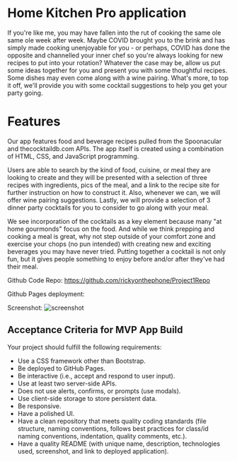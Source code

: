# Home Kitchen Pro application

If you're like me, you may have fallen into the rut of cooking the same ole same ole week after week. Maybe COVID brought you to the brink and has simply made cooking unenjoyable for you - or perhaps, COVID has done the opposite and channelled your inner chef so you're always looking for new recipes to put into your rotation? Whatever the case may be, allow us put some ideas together for you and present you with some thoughtful recipes. Some dishes may even come along with a wine pairing. What's more, to top it off, we'll provide you with some cocktail suggestions to help you get your party going. 

# Features

Our app features food and beverage recipes pulled from the Spoonacular and thecocktaildb.com APIs. The app itself is created using a combination of HTML, CSS, and JavaScript programming. 

Users are able to search by the kind of food, cuisine, or meal they are looking to create and they will be presented with a selection of three recipes with ingredients, pics of the meal, and a link to the recipe site for further instruction on how to construct it. Also, whenever we can, we will offer wine pairing suggestions. Lastly, we will provide a selection of 3 dinner party cocktails for you to consider to go along with your meal. 

We see incorporation of the cocktails as a key element because many "at home gourmonds" focus on the food. And while we think prepping and cooking a meal is great, why not step outside of your comfort zone and exercise your chops (no pun intended) with creating new and exciting beverages you may have never tried. Putting together a cocktail is not only fun, but it gives people something to enjoy before and/or after they've had their meal. 

Github Code Repo: https://github.com/rickyonthephone/Project1Repo

Github Pages deployment:

Screenshot: ![screenshot]()

## Acceptance Criteria for MVP App Build

Your project should fulfill the following requirements:

* Use a CSS framework other than Bootstrap.
* Be deployed to GitHub Pages.
* Be interactive (i.e., accept and respond to user input).
* Use at least two server-side APIs.
* Does not use alerts, confirms, or prompts (use modals).
* Use client-side storage to store persistent data.
* Be responsive.
* Have a polished UI.
* Have a clean repository that meets quality coding standards (file structure, naming conventions, follows best practices for class/id naming conventions, indentation, quality comments, etc.).
* Have a quality README (with unique name, description, technologies used, screenshot, and link to deployed application).

